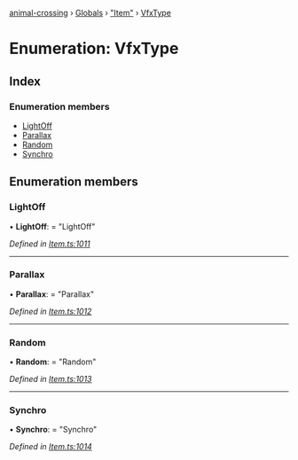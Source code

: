 [animal-crossing](../README.md) › [Globals](../globals.md) › ["Item"](../modules/_item_.md) › [VfxType](_item_.vfxtype.md)

# Enumeration: VfxType

## Index

### Enumeration members

* [LightOff](_item_.vfxtype.md#lightoff)
* [Parallax](_item_.vfxtype.md#parallax)
* [Random](_item_.vfxtype.md#random)
* [Synchro](_item_.vfxtype.md#synchro)

## Enumeration members

###  LightOff

• **LightOff**: = "LightOff"

*Defined in [Item.ts:1011](https://github.com/Norviah/animal-crossing/blob/4ac4ba9/module/types/Item.ts#L1011)*

___

###  Parallax

• **Parallax**: = "Parallax"

*Defined in [Item.ts:1012](https://github.com/Norviah/animal-crossing/blob/4ac4ba9/module/types/Item.ts#L1012)*

___

###  Random

• **Random**: = "Random"

*Defined in [Item.ts:1013](https://github.com/Norviah/animal-crossing/blob/4ac4ba9/module/types/Item.ts#L1013)*

___

###  Synchro

• **Synchro**: = "Synchro"

*Defined in [Item.ts:1014](https://github.com/Norviah/animal-crossing/blob/4ac4ba9/module/types/Item.ts#L1014)*
